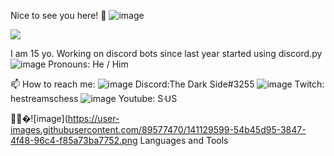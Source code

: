 Nice to see you here! 👋
![image](https://user-images.githubusercontent.com/89577470/141128799-4adbce8e-93f5-4550-8ff4-8f74d05fdc8a.png)


![](https://komarev.com/ghpvc/?username=Friendlycodehelper)

I am 15 yo.
Working on discord bots since last year started using discord.py
![image](https://user-images.githubusercontent.com/89577470/141128641-cac89bc4-b4b1-48c2-b527-34e1b72f3553.png)
Pronouns: He / Him

📫 How to reach me:
![image](https://user-images.githubusercontent.com/89577470/141128966-4b524722-076d-4740-bc11-4d4e5d583111.png)
Discord:The Dark Side#3255
![image](https://user-images.githubusercontent.com/89577470/141129100-47dd9677-3f71-4753-a178-c638c6e54971.png)
Twitch: hestreamschess
![image](https://user-images.githubusercontent.com/89577470/141129437-2171aa9a-6592-4050-acc4-4db3b6bab72a.png)
Youtube: 
SᑗS

👨🏻‍�![image](https://user-images.githubusercontent.com/89577470/141129599-54b45d95-3847-4f48-96c4-f85a73ba7752.png
Languages and Tools
